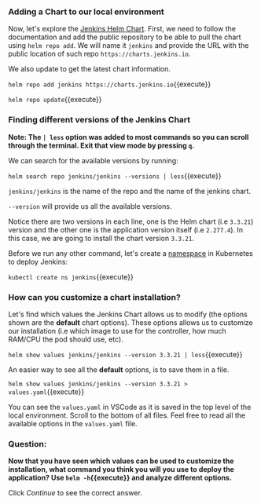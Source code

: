 ### Adding a Chart to our local environment 

Now, let's explore the [Jenkins Helm Chart](https://github.com/jenkinsci/helm-charts/tree/main/charts/jenkins). First, we need to follow the documentation and add the public repository to be able to pull the chart using `helm repo add`. We will name it `jenkins` and provide the URL with the public location of such repo `https://charts.jenkins.io`.

We also update to get the latest chart information. 

`helm repo add jenkins https://charts.jenkins.io`{{execute}}

`helm repo update`{{execute}}

### Finding different versions of the Jenkins Chart 

**Note: The `| less` option was added to most commands so you can scroll through the terminal. Exit that view mode by pressing `q`.**

We can search for the available versions by running: 

`helm search repo jenkins/jenkins --versions | less`{{execute}}

`jenkins/jenkins` is the name of the repo and the name of the jenkins chart. 

`--version` will provide us all the available versions. 

Notice there are two versions in each line, one is the Helm chart (i.e `3.3.21`) version and the other one is the application version itself (i.e `2.277.4`). In this case, we are going to install the chart version `3.3.21`. 

Before we run any other command, let's create a [namespace](https://kubernetes.io/docs/concepts/overview/working-with-objects/namespaces) in Kubernetes to deploy Jenkins:

`kubectl create ns jenkins`{{execute}}

### How can you customize a chart installation?

Let's find which values the Jenkins Chart allows us to modify (the options shown are the **default** chart options). These options allows us to customize our installation (i.e which image to use for the controller, how much RAM/CPU the pod should use, etc). 

`helm show values jenkins/jenkins --version 3.3.21 | less`{{execute}}

An easier way to see all the **default** options, is to save them in a file. 

`helm show values jenkins/jenkins --version 3.3.21 > values.yaml`{{execute}}

You can see the `values.yaml` in VSCode as it is saved in the top level of the local environment. Scroll to the bottom of all files. Feel free to read all the available options in the `values.yaml` file.

### Question:

**Now that you have seen which values can be used to customize the installation, what command you think you will you use to deploy the application? Use `helm -h`{{execute}} and analyze different options.** 

Click *Continue* to see the correct answer.


